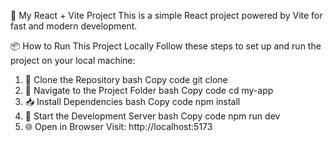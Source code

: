 🚀 My React + Vite Project
This is a simple React project powered by Vite for fast and modern development.

📦 How to Run This Project Locally
Follow these steps to set up and run the project on your local machine:

1. 🔁 Clone the Repository
bash
Copy code
git clone <your-repo-link>
2. 📂 Navigate to the Project Folder
bash
Copy code
cd my-app
3. 📥 Install Dependencies
bash
Copy code
npm install
4. 🧪 Start the Development Server
bash
Copy code
npm run dev
5. 🌐 Open in Browser
Visit: http://localhost:5173
